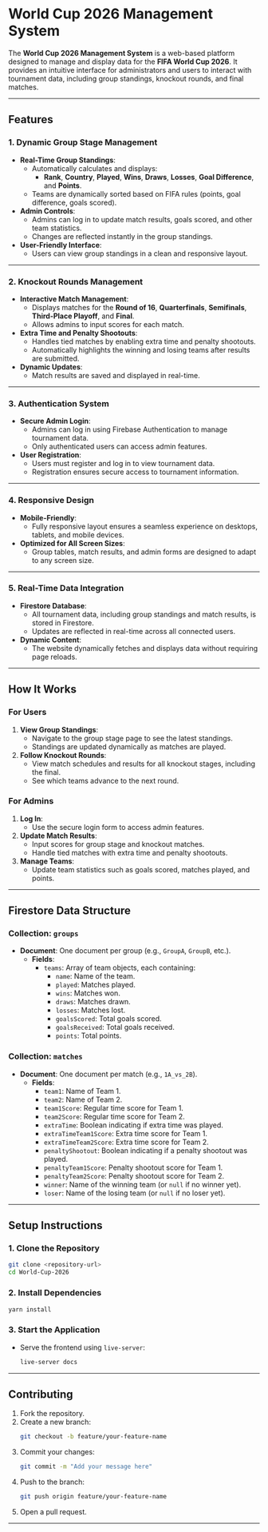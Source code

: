 # **World Cup 2026 Management System**

The **World Cup 2026 Management System** is a web-based platform designed to manage and display data for the **FIFA World Cup 2026**. It provides an intuitive interface for administrators and users to interact with tournament data, including group standings, knockout rounds, and final matches.

---

## **Features**

### **1. Dynamic Group Stage Management**
- **Real-Time Group Standings**:
  - Automatically calculates and displays:
    - **Rank**, **Country**, **Played**, **Wins**, **Draws**, **Losses**, **Goal Difference**, and **Points**.
  - Teams are dynamically sorted based on FIFA rules (points, goal difference, goals scored).
- **Admin Controls**:
  - Admins can log in to update match results, goals scored, and other team statistics.
  - Changes are reflected instantly in the group standings.
- **User-Friendly Interface**:
  - Users can view group standings in a clean and responsive layout.

---

### **2. Knockout Rounds Management**
- **Interactive Match Management**:
  - Displays matches for the **Round of 16**, **Quarterfinals**, **Semifinals**, **Third-Place Playoff**, and **Final**.
  - Allows admins to input scores for each match.
- **Extra Time and Penalty Shootouts**:
  - Handles tied matches by enabling extra time and penalty shootouts.
  - Automatically highlights the winning and losing teams after results are submitted.
- **Dynamic Updates**:
  - Match results are saved and displayed in real-time.

---

### **3. Authentication System**
- **Secure Admin Login**:
  - Admins can log in using Firebase Authentication to manage tournament data.
  - Only authenticated users can access admin features.
- **User Registration**:
  - Users must register and log in to view tournament data.
  - Registration ensures secure access to tournament information.

---

### **4. Responsive Design**
- **Mobile-Friendly**:
  - Fully responsive layout ensures a seamless experience on desktops, tablets, and mobile devices.
- **Optimized for All Screen Sizes**:
  - Group tables, match results, and admin forms are designed to adapt to any screen size.

---

### **5. Real-Time Data Integration**
- **Firestore Database**:
  - All tournament data, including group standings and match results, is stored in Firestore.
  - Updates are reflected in real-time across all connected users.
- **Dynamic Content**:
  - The website dynamically fetches and displays data without requiring page reloads.

---

## **How It Works**

### **For Users**
1. **View Group Standings**:
   - Navigate to the group stage page to see the latest standings.
   - Standings are updated dynamically as matches are played.
2. **Follow Knockout Rounds**:
   - View match schedules and results for all knockout stages, including the final.
   - See which teams advance to the next round.

### **For Admins**
1. **Log In**:
   - Use the secure login form to access admin features.
2. **Update Match Results**:
   - Input scores for group stage and knockout matches.
   - Handle tied matches with extra time and penalty shootouts.
3. **Manage Teams**:
   - Update team statistics such as goals scored, matches played, and points.

---

## **Firestore Data Structure**

### **Collection: `groups`**
- **Document**: One document per group (e.g., `GroupA`, `GroupB`, etc.).
  - **Fields**:
    - `teams`: Array of team objects, each containing:
      - `name`: Name of the team.
      - `played`: Matches played.
      - `wins`: Matches won.
      - `draws`: Matches drawn.
      - `losses`: Matches lost.
      - `goalsScored`: Total goals scored.
      - `goalsReceived`: Total goals received.
      - `points`: Total points.

### **Collection: `matches`**
- **Document**: One document per match (e.g., `1A_vs_2B`).
  - **Fields**:
    - `team1`: Name of Team 1.
    - `team2`: Name of Team 2.
    - `team1Score`: Regular time score for Team 1.
    - `team2Score`: Regular time score for Team 2.
    - `extraTime`: Boolean indicating if extra time was played.
    - `extraTimeTeam1Score`: Extra time score for Team 1.
    - `extraTimeTeam2Score`: Extra time score for Team 2.
    - `penaltyShootout`: Boolean indicating if a penalty shootout was played.
    - `penaltyTeam1Score`: Penalty shootout score for Team 1.
    - `penaltyTeam2Score`: Penalty shootout score for Team 2.
    - `winner`: Name of the winning team (or `null` if no winner yet).
    - `loser`: Name of the losing team (or `null` if no loser yet).

---

## **Setup Instructions**

### **1. Clone the Repository**
```bash
git clone <repository-url>
cd World-Cup-2026
```

### **2. Install Dependencies**
```bash
yarn install
```

### **3. Start the Application**
- Serve the frontend using `live-server`:
  ```bash
  live-server docs
  ```

---

## **Contributing**

1. Fork the repository.
2. Create a new branch:
   ```bash
   git checkout -b feature/your-feature-name
   ```
3. Commit your changes:
   ```bash
   git commit -m "Add your message here"
   ```
4. Push to the branch:
   ```bash
   git push origin feature/your-feature-name
   ```
5. Open a pull request.

---
